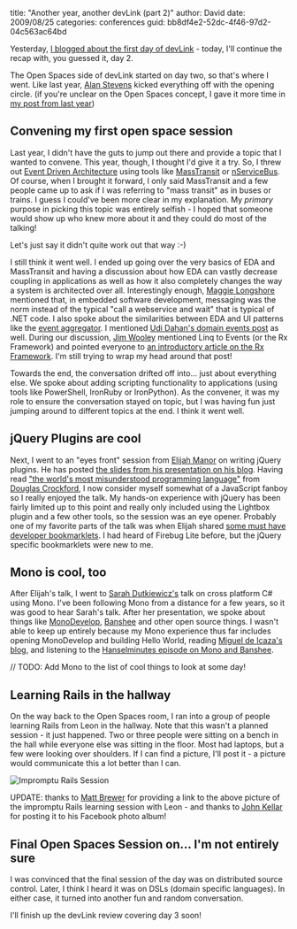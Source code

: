 
title: "Another year, another devLink (part 2)"
author: David
date: 2009/08/25
categories: conferences
guid: bb8df4e2-52dc-4f46-97d2-04c563ac64bd

Yesterday, [I blogged about the first day of
devLink](/blog/2009/08/24/another-year-another-devlink-part-1/) - today, I'll
continue the recap with, you guessed it, day 2. 

The Open Spaces side of devLink started on day two, so that's where I went.
Like last year, [Alan Stevens](http://netcave.org/) kicked everything off with
the opening circle. (if you're unclear on the Open Spaces concept, I gave it
more time in [my post from last year](/blog/2008/08/27/devlink-2008-recap/))

## Convening my first open space session

Last year, I didn't have the guts to jump out there and provide a topic that I
wanted to convene. This year, though, I thought I'd give it a try. So, I threw
out [Event Driven
Architecture](http://en.wikipedia.org/wiki/Event-driven_architecture) using
tools like [MassTransit](http://code.google.com/p/masstransit/) or
[nServiceBus](http://www.nservicebus.com/). Of course, when I brought it
forward, I only said MassTransit and a few people came up to ask if I was
referring to "mass transit" as in buses or trains. I guess I could've been more
clear in my explanation. My *primary* purpose in picking this topic was
entirely selfish - I hoped that someone would show up who knew more about it
and they could do most of the talking!

Let's just say it didn't quite work out that way :-) 

I still think it went well. I ended up going over the very basics of EDA and
MassTransit and having a discussion about how EDA can vastly decrease coupling
in applications as well as how it also completely changes the way a system is
architected over all. Interestingly enough, [Maggie
Longshore](http://maggieplusplus.com/) mentioned that, in embedded software
development, messaging was the norm instead of the typical "call a webservice
and wait" that is typical of .NET code. I also spoke about the similarities
between EDA and UI patterns like the [event
aggregator](http://martinfowler.com/eaaDev/EventAggregator.html). I mentioned
[Udi Dahan's domain events
post](http://www.udidahan.com/2009/06/14/domain-events-salvation/) as well.
During our discussion, [Jim Wooley](http://www.thinqlinq.com/) mentioned Linq
to Events (or the Rx Framework) and pointed everyone to [an introductory
article on the Rx
Framework](http://themechanicalbride.blogspot.com/2009/07/introducing-rx-linq-to-events.html).
I'm still trying to wrap my head around that post! 

Towards the end, the conversation drifted off into... just about everything
else. We spoke about adding scripting functionality to applications (using
tools like PowerShell, IronRuby or IronPython). As the convener, it was my role
to ensure the conversation stayed on topic, but I was having fun just jumping
around to different topics at the end. I think it went well.

## jQuery Plugins are cool

Next, I went to an "eyes front" session from [Elijah
Manor](http://elijahmanor.com/) on writing jQuery plugins. He has posted [the
slides from his presentation on his
blog](http://elijahmanor.com/2009/08/14/HowToCreateYourOwnJQueryPlugin.aspx).
Having read ["the world's most misunderstood programming
language"](http://www.crockford.com/javascript/javascript.html) from [Douglas
Crockford](http://www.crockford.com/), I now consider myself somewhat of a
JavaScript fanboy so I really enjoyed the talk. My hands-on experience with
jQuery has been fairly limited up to this point and really only included using
the Lightbox plugin and a few other tools, so the session was an eye opener.
Probably one of my favorite parts of the talk was when Elijah shared [some must
have developer
bookmarklets](http://elijahmanor.com/2009/08/19/12MustHaveWebDeveloperBookmarklets.aspx).
I had heard of Firebug Lite before, but the jQuery specific bookmarklets were
new to me.

## Mono is cool, too

After Elijah's talk, I went to [Sarah
Dutkiewicz's](http://www.codinggeekette.com/) talk on cross platform C# using
Mono. I've been following Mono from a distance for a few years, so it was good
to hear Sarah's talk. After her presentation, we spoke about things like
[MonoDevelop](http://monodevelop.com/), [Banshee](http://banshee-project.org/)
and other open source things. I wasn't able to keep up entirely because my Mono
experience thus far includes opening MonoDevelop and building Hello World,
reading [Miguel de Icaza's blog](http://tirania.org/blog/), and listening to
the [Hanselminutes episode on Mono and
Banshee](http://www.hanselminutes.com/default.aspx?showID=186).

// TODO: Add Mono to the list of cool things to look at some day!

## Learning Rails in the hallway

On the way back to the Open Spaces room, I ran into a group of people learning
Rails from Leon in the hallway. Note that this wasn't a planned session - it
just happened. Two or three people were sitting on a bench in the hall while
everyone else was sitting in the floor. Most had laptops, but a few were
looking over shoulders. If I can find a picture, I'll post it - a picture would
communicate this a lot better than I can. 

![Impromptu Rails Session](https://s3.amazonaws.com/mohundro/blog/WindowsLiveWriter/AnotheryearanotherdevLinkpart2_F5A9/image_3.png)

UPDATE: thanks to [Matt Brewer](http://mattbrewer.mp/) for providing a link to
the above picture of the impromptu Rails learning session with Leon - and
thanks to [John Kellar](http://www.johnkellar.com/) for posting it to his
Facebook photo album!

## Final Open Spaces Session on... I'm not entirely sure

I was convinced that the final session of the day was on distributed source
control. Later, I think I heard it was on DSLs (domain specific languages). In
either case, it turned into another fun and random conversation. 

I'll finish up the devLink review covering day 3 soon!

